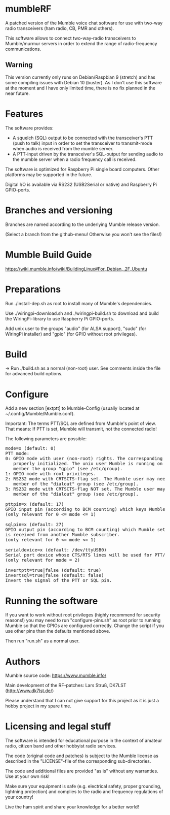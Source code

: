 # mumbleRF
A patched version of the Mumble voice chat software for use with two-way radio transceivers (ham radio, CB, PMR and others).

This software allows to connect two-way-radio transceivers to Mumble/murmur servers in order to extend the range of radio-frequency communications.

## Warning
This version currently only runs on Debian/Raspbian 9 (stretch) and has some compiling issues with Debian 10 (buster).
As I don't use this software at the moment and I have only limited time, there is no fix planned in the near future.

# Features
The software provides:
- A squelch (SQL) output to be connected with the transceiver's PTT (push to talk) input in order to set the transceiver to transmit-mode when audio is received from the mumble server.
- A PTT-input driven by the transceiver's SQL-output for sending audio to the mumble server when a radio frequency call is received.

The software is optimized for Raspberry Pi single board computers. Other platforms may be supported in the future.

Digital I/O is available via RS232 (USB2Serial or native) and Raspberry Pi GPIO-ports.

# Branches and versioning
Branches are named according to the underlying Mumble release version.

(Select a branch from the github-menu! Otherwise you won't see the files!)

# Mumble Build Guide
https://wiki.mumble.info/wiki/BuildingLinux#For_Debian_.2F_Ubuntu

# Preparations
Run ./install-dep.sh as root to install many of Mumble's dependencies.

Use ./wiringpi-download.sh and ./wiringpi-build.sh to download and build
the WiringPi-library to use Raspberry Pi GPIO-ports.

Add unix user to the groups "audio" (for ALSA support), "sudo" (for
WiringPi installer) and "gpio" (for GPIO without root privileges).

# Build
-> Run ./build.sh as a normal (non-root) user.
See comments inside the file for advanced build options.

# Configure
Add a new section
[extptt]
to Mumble-Config (usually located at ~/.config/Mumble/Mumble.conf).

Important: The terms PTT/SQL are defined from Mumble's point of view.
That means: If PTT is set, Mumble will transmit, not the connected radio!

The following parameters are possible:

<pre>
mode=x (default: 0)
PTT mode:
0: GPIO mode with user (non-root) rights. The corresponding pins have to be
   properly initialized. The unix user Mumble is running on may need to be a
   member the group "gpio" (see /etc/group).
1: GPIO mode with root privileges.
2: RS232 mode with CRTSCTS-flag set. The Mumble user may need to be a
   member of the "dialout" group (see /etc/group).
3: RS232 mode with CRTSCTS-flag NOT set. The Mumble user may need to be a
   member of the "dialout" group (see /etc/group).

pttpin=x (default: 17)
GPIO input pin (according to BCM counting) which keys Mumble transmit.
(only relevant for 0 <= mode <= 1)

sqlpin=x (default: 27)
GPIO output pin (according to BCM counting) which Mumble sets when audio
is received from another Mumble subscriber.
(only relevant for 0 <= mode <= 1)

serialdevice=x (default: /dev/ttyUSB0)
Serial port device whose CTS/RTS lines will be used for PTT/SQL keying
(only relevant for mode = 2)

invertptt=true|false (default: true)
invertsql=true|false (default: false)
Invert the signal of the PTT or SQL pin.
</pre>

# Running the software
If you want to work without root privileges (highly recommend for
security reasons!) you may need to run "configure-pins.sh" as root prior
to running Mumble so that the GPIOs are configured correctly. Change the
script if you use other pins than the defaults mentioned above.

Then run "run.sh" as a normal user.

# Authors
Mumble source code: https://www.mumble.info/

Main development of the RF-patches: Lars Struß, DK7LST (http://www.dk7lst.de/)

Please understand that I can not give support for this project as it is just a hobby project in my spare time.

# Licensing and legal stuff
The software is intended for educational purpose in the context of amateur radio, citizen band and other hobbyist radio services.

The code (original code and patches) is subject to the Mumble license as described in the "LICENSE"-file of the corresponding sub-directories.

The code and additional files are provided "as is" without any warranties. Use at your own risk!

Make sure your equipment is safe (e.g. electrical safety, proper grounding, lightning protection) and complies to the radio and frequency regulations of your country!

Live the ham spirit and share your knowledge for a better world!
